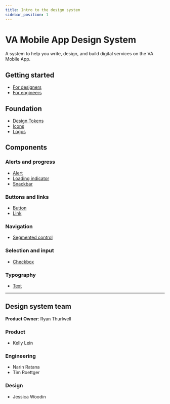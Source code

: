 ```yaml
---
title: Intro to the design system
sidebar_position: 1
---
```


# VA Mobile App Design System

A system to help you write, design, and build digital services on the VA Mobile App.

## Getting started

- [For designers](/va-mobile-app/design/About/designers)
- [For engineers](/va-mobile-app/design/About/For%20engineers/overview)

## Foundation

- [Design Tokens](/va-mobile-app/design/Foundation/Design%20tokens/)
- [Icons](/va-mobile-app/design/Foundation/Icons)
- [Logos](/va-mobile-app/design/Foundation/Logos)

## Components

### Alerts and progress
- [Alert](/va-mobile-app/design/Components/Alerts%20and%20progress/Alert)
- [Loading indicator](/va-mobile-app/design/Components/Alerts%20and%20progress/LoadingIndicator)
- [Snackbar](/va-mobile-app/design/Components/Alerts%20and%20progress/Snackbar)

### Buttons and links
- [Button](/va-mobile-app/design/Components/Buttons%20and%20links/Button)
- [Link](/va-mobile-app/design/Components/Buttons%20and%20links/Link)

### Navigation
- [Segmented control](/va-mobile-app/design/Components/Navigation/Secondary/SegmentedControl)

### Selection and input
- [Checkbox](/va-mobile-app/design/Components/Selection%20and%20input/Checkbox)

### Typography
- [Text](/va-mobile-app/design/Components/Typography/Text)

-----

## Design system team

**Product Owner**: Ryan Thurlwell

### Product

- Kelly Lein

### Engineering

- Narin Ratana
- Tim Roettger

### Design

- Jessica Woodin
